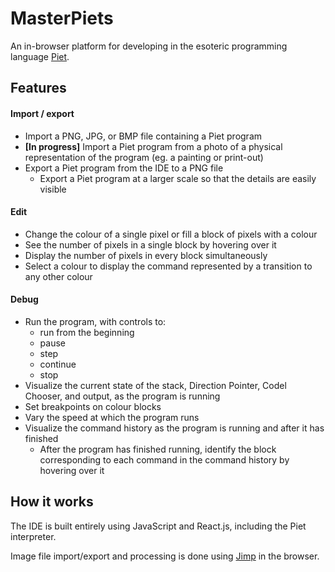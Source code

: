 # MasterPiets
An in-browser platform for developing in the esoteric programming language [Piet](http://www.dangermouse.net/esoteric/piet.html).

## Features
#### Import / export
- Import a PNG, JPG, or BMP file containing a Piet program
- **[In progress]** Import a Piet program from a photo of a physical representation of the program (eg. a painting or print-out)
- Export a Piet program from the IDE to a PNG file
  - Export a Piet program at a larger scale so that the details are easily visible
  
#### Edit
- Change the colour of a single pixel or fill a block of pixels with a colour
- See the number of pixels in a single block by hovering over it
- Display the number of pixels in every block simultaneously
- Select a colour to display the command represented by a transition to any other colour

#### Debug
- Run the program, with controls to: 
  - run from the beginning
  - pause
  - step
  - continue
  - stop
- Visualize the current state of the stack, Direction Pointer, Codel Chooser, and output, as the program is running
- Set breakpoints on colour blocks
- Vary the speed at which the program runs
- Visualize the command history as the program is running and after it has finished
  - After the program has finished running, identify the block corresponding to each command in the command history by hovering over it

## How it works
The IDE is built entirely using JavaScript and React.js, including the Piet interpreter.

Image file import/export and processing is done using [Jimp](https://github.com/oliver-moran/jimp) in the browser.
